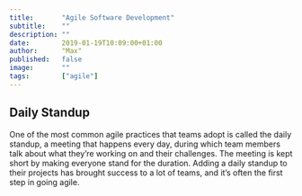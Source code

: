 ```yaml
---
title:       "Agile Software Development"
subtitle:    ""
description: ""
date:        2019-01-19T10:09:00+01:00
author:      "Max"
published:   false
image:       ""
tags:        ["agile"]
---
```



## Daily Standup

One of the most common agile practices that teams adopt is called the daily standup, a meeting that happens every day, during which team members talk about what they’re working on and their challenges. The meeting is kept short by making everyone stand for the duration. Adding a daily standup to their projects has brought success to a lot of teams, and it’s often the first step in going agile.
